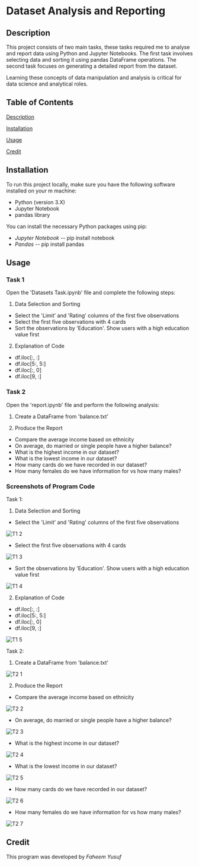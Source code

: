 # Dataset Analysis and Reporting

## Description
This project consists of two main tasks, these tasks required me to analyse and report data using Python and Jupyter Notebooks. The first task involves selecting data and sorting it using pandas DataFrame operations. The second task focuses on generating a detailed report from the dataset. 

Learning these concepts of data manipulation and analysis is critical for data science and analytical roles.

## Table of Contents
[Description](#description)  

[Installation](#installation)     

[Usage](#usage) 

[Credit](#credit) 


## Installation
To run this project locally, make sure you have the following software installed on your m machine:
* Python (version 3.X)
* Jupyter Notebook
* pandas library

You can install the necessary Python packages using pip:
- *Jupyter Notebook* -- pip install notebook 
- *Pandas* -- pip install pandas

## Usage

### Task 1
Open the 'Datasets Task.ipynb' file and complete the following steps:
1. Data Selection and Sorting
* Select the 'Limit' and 'Rating' columns of the first five observations
* Select the first five observations with 4 cards
* Sort the observations by 'Education'. Show users with a high education value first

2. Explanation of Code
* df.iloc[:, :]
* df.iloc[5:, 5:]
* df.iloc[:, 0]
* df.iloc[9, :]

### Task 2
Open the 'report.ipynb' file and perform the following analysis:
1. Create a DataFrame from 'balance.txt'

2. Produce the Report
* Compare the average income based on ethnicity
* On average, do married or single people have a higher balance?
* What is the highest income in our dataset?
* What is the lowest income in our dataset?
* How many cards do we have recorded in our dataset?
* How many females do we have information for vs how many males?

### Screenshots of Program Code
Task 1:
1. Data Selection and Sorting
* Select the 'Limit' and 'Rating' columns of the first five observations

![T1 2](https://github.com/FYusuf0/codingTasks/assets/163458121/80862904-4a69-4bb4-a1ff-1f58b431df6e)

* Select the first five observations with 4 cards

![T1 3](https://github.com/FYusuf0/codingTasks/assets/163458121/a1d70e5f-35ed-477a-9a0e-e514702b1000)

* Sort the observations by 'Education'. Show users with a high education value first

![T1 4](https://github.com/FYusuf0/codingTasks/assets/163458121/20ad8685-6f3d-4897-b542-b6944dc9c194)


2. Explanation of Code
* df.iloc[:, :]
* df.iloc[5:, 5:]
* df.iloc[:, 0]
* df.iloc[9, :]

![T1 5](https://github.com/FYusuf0/codingTasks/assets/163458121/12ad97a0-9c9f-4714-8c7b-a36a25a6e214)


Task 2:
1. Create a DataFrame from 'balance.txt'

![T2 1](https://github.com/FYusuf0/codingTasks/assets/163458121/73cfbd0c-bb99-4190-b0f0-5a6cb0105672)


2. Produce the Report
* Compare the average income based on ethnicity

![T2 2](https://github.com/FYusuf0/codingTasks/assets/163458121/eb224257-39ad-4880-8867-d2afe794e645)

* On average, do married or single people have a higher balance?

![T2 3](https://github.com/FYusuf0/codingTasks/assets/163458121/f362d81b-4da0-45b7-ab6b-963dc27ba9e2)


* What is the highest income in our dataset?

![T2 4](https://github.com/FYusuf0/codingTasks/assets/163458121/12f4bc72-8acb-4c55-9d83-b1b316aea1dd)


* What is the lowest income in our dataset?

![T2 5](https://github.com/FYusuf0/codingTasks/assets/163458121/bb589836-df52-4806-b233-d5f325ee4ff7)


* How many cards do we have recorded in our dataset?

![T2 6](https://github.com/FYusuf0/codingTasks/assets/163458121/44dd50bd-a873-4c82-a4b5-18422c04b351)


* How many females do we have information for vs how many males?

![T2 7](https://github.com/FYusuf0/codingTasks/assets/163458121/55a19cd0-a75a-4004-9976-a0b33bb95e01)


## Credit
This program was developed by *Faheem Yusuf*


